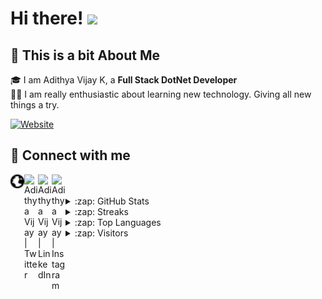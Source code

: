 # Hi there! <img src="https://media.giphy.com/media/hvRJCLFzcasrR4ia7z/giphy.gif" width="29px">

## 🚀 This is a bit About Me

🎓 I am Adithya Vijay K, a **Full Stack DotNet Developer** <br />
👨‍💻 I am really enthusiastic about learning new technology. Giving all new things a try.

[![Website](https://img.shields.io/website?label=adithyavj.in&style=for-the-badge&url=https%3A%2F%2Fadithyavj.in)](https://adithyavj.in)
## 🔗 Connect with me

[<img align="left" alt="adithyavj.in" width="22px" src="https://raw.githubusercontent.com/iconic/open-iconic/master/svg/globe.svg" />][website]
[<img align="left" alt="Adithya Vijay | Twitter" width="22px" src="https://cdn.jsdelivr.net/npm/simple-icons@v3/icons/twitter.svg" />][twitter]
[<img align="left" alt="Adithya Vijay | LinkedIn" width="22px" src="https://cdn.jsdelivr.net/npm/simple-icons@v3/icons/linkedin.svg" />][linkedin]
[<img align="left" alt="Adithya Vijay | Instagram" width="22px" src="https://cdn.jsdelivr.net/npm/simple-icons@v3/icons/instagram.svg" />][instagram]

<br />
<br />

<details>
    <summary>:zap: GitHub Stats </summary>
    <img align="left" src="https://github-readme-stats.vercel.app/api?username=adithyavj&show_icons=true&hide_border=true&locale=en&count_private=true" alt="Adithya Vijay's GitHub Stats">
</details>
<details>
    <summary>:zap: Streaks </summary>
    <img align="left" src="https://github-readme-streak-stats.herokuapp.com/?user=adithyavj&" alt="Adithya's coding streak" />
</details>
<details>
    <summary>:zap: Top Languages </summary>
    <img align="left" src="https://github-readme-stats.vercel.app/api/top-langs/?username=adithyavj" alt="Adithya's Top languages"/>
</details>
<details>
    <summary>:zap: Visitors </summary>
    <img align="left" src="https://visitor-badge.laobi.icu/badge?page_id=adithyavj.adithyavj" alt="visitors">
</details>

[website]: http://adithyavj.in
[linkedin]: https://www.linkedin.com/in/adithyavijayk
[twitter]: https://twitter.com/adithyavj
[instagram]: https://www.instagram.com/adithyavj

